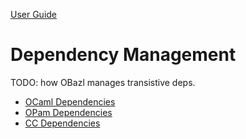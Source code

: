 [User Guide](index.md)

Dependency Management
=====================

TODO: how OBazl manages transistive deps.

-   [OCaml Dependencies](dependencies_ocaml.md)
-   [OPam Dependencies](dependencies_opam.md)
-   [CC Dependencies](dependencies_cc.md)
